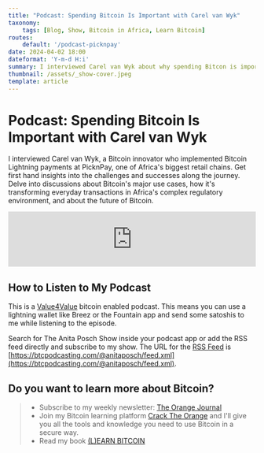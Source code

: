 ```yaml
---
title: "Podcast: Spending Bitcoin Is Important with Carel van Wyk"
taxonomy:
    tags: [Blog, Show, Bitcoin in Africa, Learn Bitcoin]
routes:
    default: '/podcast-picknpay'
date: 2024-04-02 18:00
dateformat: 'Y-m-d H:i'
summary: I interviewed Carel van Wyk about why spending Bitcon is important in many African countries and how he implemented Bitcoin Lightning payments at PicknPay, South Africa’s largest retailer.
thumbnail: /assets/_show-cover.jpeg
template: article
---
```


# Podcast: Spending Bitcoin Is Important with Carel van Wyk

I interviewed Carel van Wyk, a Bitcoin innovator who implemented Bitcoin Lightning payments at PicknPay, one of Africa's biggest retail chains. Get first hand insights into the challenges and successes along the journey. Delve into discussions about Bitcoin's major use cases, how it's transforming everyday transactions in Africa's complex regulatory environment, and about the future of Bitcoin.

<iframe width="100%" height="112" frameborder="0" scrolling="no" style="width: 100%; height: 112px;  overflow: hidden;" src="https://btcpodcasting.com/@anitaposch/episodes/spending-bitcoin-important-carel-van-wyk/embed/dark"></iframe>

## How to Listen to My Podcast
This is a [Value4Value](https://value4value.info/) bitcoin enabled podcast. This means you can use a lightning wallet like Breez or the Fountain app and send some satoshis to me while listening to the episode. 

Search for The Anita Posch Show inside your podcast app or add the RSS feed directly and subscribe to my show. The URL for the [RSS Feed](https://btcpodcasting.com/@anitaposch/feed.xml) is [https://btcpodcasting.com/@anitaposch/feed.xml](https://btcpodcasting.com/@anitaposch/feed.xml).

## Do you want to learn more about Bitcoin? 

> * Subscribe to my weekly newsletter: [The Orange Journal](https://anita.link/news)
> * Join my Bitcoin learning platform [Crack The Orange](https://cracktheorange.com) and I'll give you all the tools and knowledge you need to use Bitcoin in a secure way.
> * Read my book [(L)EARN BITCOIN](https://learnbitcoin.link/)

